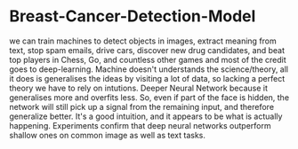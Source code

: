 # Breast-Cancer-Detection-Model
we can train machines to detect objects in images, extract meaning from text, stop spam emails, drive cars, discover new drug candidates, and beat top players in Chess, Go, and countless other games and most of the credit goes to deep-learning.  Machine doesn't understands the science/theory, all it does is generalises the ideas by visiting a lot of data, so lacking a perfect theory we have to rely on intutions. Deeper Neural Network because it generalises more and overfits less.  So, even if part of the face is hidden, the network will still pick up a signal from the remaining input, and therefore generalize better. It's a good intuition, and it appears to be what is actually happening. Experiments confirm that deep neural networks outperform shallow ones on common image as well as text tasks.
